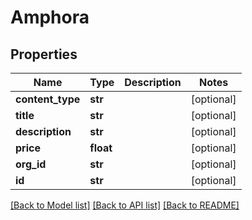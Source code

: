 # Amphora

## Properties
Name | Type | Description | Notes
------------ | ------------- | ------------- | -------------
**content_type** | **str** |  | [optional] 
**title** | **str** |  | [optional] 
**description** | **str** |  | [optional] 
**price** | **float** |  | [optional] 
**org_id** | **str** |  | [optional] 
**id** | **str** |  | [optional] 

[[Back to Model list]](../README.md#documentation-for-models) [[Back to API list]](../README.md#documentation-for-api-endpoints) [[Back to README]](../README.md)


